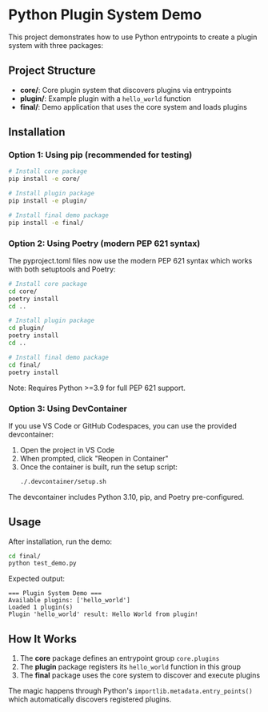 # Python Plugin System Demo

This project demonstrates how to use Python entrypoints to create a plugin system with three packages:

## Project Structure

- **core/**: Core plugin system that discovers plugins via entrypoints
- **plugin/**: Example plugin with a `hello_world` function
- **final/**: Demo application that uses the core system and loads plugins

## Installation

### Option 1: Using pip (recommended for testing)

```bash
# Install core package
pip install -e core/

# Install plugin package  
pip install -e plugin/

# Install final demo package
pip install -e final/
```

### Option 2: Using Poetry (modern PEP 621 syntax)

The pyproject.toml files now use the modern PEP 621 syntax which works with both setuptools and Poetry:

```bash
# Install core package
cd core/
poetry install
cd ..

# Install plugin package
cd plugin/ 
poetry install
cd ..

# Install final demo package
cd final/
poetry install
```

Note: Requires Python >=3.9 for full PEP 621 support.

### Option 3: Using DevContainer

If you use VS Code or GitHub Codespaces, you can use the provided devcontainer:

1. Open the project in VS Code
2. When prompted, click "Reopen in Container"
3. Once the container is built, run the setup script:
   ```bash
   ./.devcontainer/setup.sh
   ```

The devcontainer includes Python 3.10, pip, and Poetry pre-configured.

## Usage

After installation, run the demo:

```bash
cd final/
python test_demo.py
```

Expected output:
```
=== Plugin System Demo ===
Available plugins: ['hello_world']
Loaded 1 plugin(s)
Plugin 'hello_world' result: Hello World from plugin!
```

## How It Works

1. The **core** package defines an entrypoint group `core.plugins`
2. The **plugin** package registers its `hello_world` function in this group
3. The **final** package uses the core system to discover and execute plugins

The magic happens through Python's `importlib.metadata.entry_points()` which automatically discovers registered plugins.
